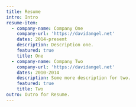 ```yaml
---
title: Resume
intro: Intro
resume-item:
  - company-name: Company One
    company-url: 'https://davidangel.net'
    dates: 2014-present
    description: Description one.
    featured: true
    title: One
  - company-name: Company Two
    company-url: 'https://davidangel.net'
    dates: 2010-2014
    description: Some more description for two.
    featured: true
    title: Two
outro: Outro for Resume.
---
```


